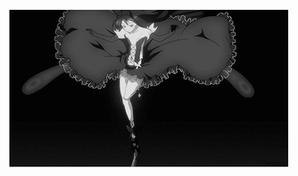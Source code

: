 ![image alt](https://github.com/XANN6IX/xann6ix/blob/d909530e807a2639b21359861773c527f2b67380/86596C0A-B58F-4016-B429-68B48ADA2ECC.gif)
